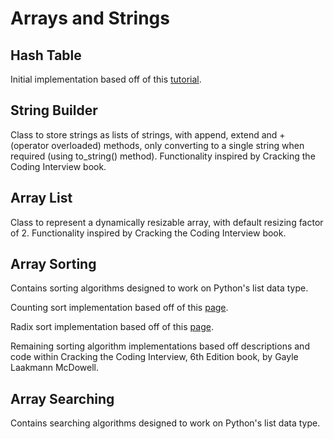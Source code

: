 # Arrays and Strings

## Hash Table

Initial implementation based off of this [tutorial](https://www.interviewbreeze.com/learn/hash-table-implementation/).

## String Builder

Class to store strings as lists of strings, with append, extend and + (operator overloaded) methods, only converting to a single string when required (using to_string() method). Functionality inspired by Cracking the Coding Interview book.

## Array List

Class to represent a dynamically resizable array, with default resizing factor of 2. Functionality inspired by Cracking the Coding Interview book.

## Array Sorting

Contains sorting algorithms designed to work on Python's list data type.

Counting sort implementation based off of this [page](https://en.wikipedia.org/wiki/Counting_sort#The_algorithm).

Radix sort implementation based off of this [page](https://en.wikipedia.org/wiki/Radix_sort).

Remaining sorting algorithm implementations based off descriptions and code within Cracking the Coding Interview, 6th Edition book, by Gayle Laakmann McDowell.

## Array Searching

Contains searching algorithms designed to work on Python's list data type.
